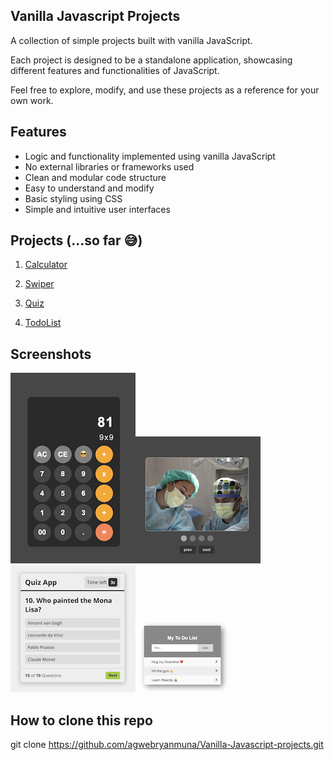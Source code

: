 ## Vanilla Javascript Projects

A collection of simple projects built with vanilla JavaScript.

Each project is designed to be a standalone application, showcasing different features and functionalities of JavaScript.

Feel free to explore, modify, and use these projects as a reference for your own work.

## Features

<!-- - Responsive design (For bigger projects) -->

- Logic and functionality implemented using vanilla JavaScript
- No external libraries or frameworks used
- Clean and modular code structure
- Easy to understand and modify
- Basic styling using CSS
- Simple and intuitive user interfaces

## Projects (...so far 😅)

1. [Calculator](./calculator)

2. [Swiper](./swiper)

3. [Quiz](./quiz-app/)

4. [TodoList](./todo-app/)

## Screenshots

![Calculator](./screenshots/calculator.png)![Swiper](./screenshots/swiper.png)![Quiz](./screenshots/quiz-app.png)![Todo](./screenshots/todo.png)

## How to clone this repo

git clone https://github.com/agwebryanmuna/Vanilla-Javascript-projects.git
